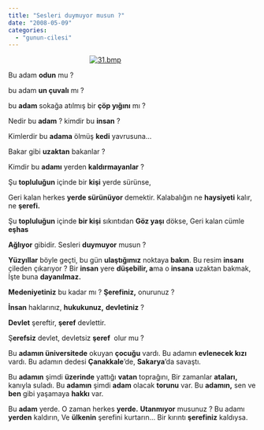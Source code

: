 ```yaml
---
title: "Sesleri duymuyor musun ?"
date: "2008-05-09"
categories: 
  - "gunun-cilesi"
---
```


                                          [![31.bmp](/uploads/2008/05/31.bmp)](/uploads/2008/05/31.bmp "31.bmp") 

Bu adam **odun** mu ?

bu adam **un çuvalı** mı ?

bu **adam** sokağa atılmış bir **çöp yığını** mı ?

Nedir bu **adam** ? kimdir bu **insan** ?

Kimlerdir bu **adama** ölmüş **kedi** yavrusuna…

Bakar gibi **uzaktan** bakanlar ?

Kimdir bu **adamı** yerden **kaldırmayanlar** ?

Şu **topluluğun** içinde bir **kişi** yerde sürünse,

Geri kalan herkes **yerde sürünüyor** demektir. Kalabalığın ne **haysiyeti** kalır, ne **şerefi.**

Şu **topluluğun** içinde **bir kişi** sıkıntıdan **Göz yaşı** dökse, Geri kalan cümle **eşhas**

**Ağlıyor** gibidir. Sesleri **duymuyor** musun ?  

**Yüzyıllar** böyle geçti, bu gün **ulaştığımız** noktaya **bakın**. Bu resim **insanı** çileden çıkarıyor ? Bir **insan** yere **düşebilir, a**ma o **insana** uzaktan bakmak, İşte buna **dayanılmaz.**

**Medeniyetiniz** bu kadar mı ? **Şerefiniz,** onurunuz ?

**İnsan** haklarınız, **hukukunuz,** **devletiniz** ?

**Devlet** şereftir, **şeref** devlettir.

Ş**erefsiz** devlet, devletsiz **şeref**  olur mu ?

Bu **adamın üniversitede** okuyan **çocuğu** vardı. Bu adamın **evlenecek kızı** vardı. Bu adamın dedesi **Çanakkale**’de, **Sakarya**’da savaştı.

Bu **adamın** şimdi **üzerinde** yattığı **vatan** toprağını, Bir zamanlar **ataları,** kanıyla suladı. Bu **adamın** şimdi **adam** olacak **torunu** var. Bu **adamın,** sen ve **ben** gibi yaşamaya **hakkı** var.

Bu **adam** yerde. O zaman herkes **yerde.** **Utanmıyor** musunuz ? Bu adamı **yerden** kaldırın, Ve **ülkenin** şerefini kurtarın… Bir kırıntı **şerefiniz** kaldıysa.
